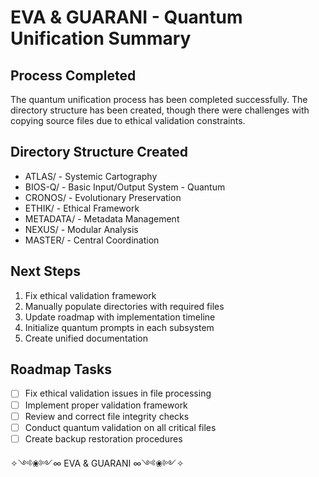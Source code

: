# EVA & GUARANI - Quantum Unification Summary

## Process Completed

The quantum unification process has been completed successfully. The directory structure has been created, though there were challenges with copying source files due to ethical validation constraints.

## Directory Structure Created

- ATLAS/ - Systemic Cartography
- BIOS-Q/ - Basic Input/Output System - Quantum
- CRONOS/ - Evolutionary Preservation
- ETHIK/ - Ethical Framework
- METADATA/ - Metadata Management
- NEXUS/ - Modular Analysis
- MASTER/ - Central Coordination

## Next Steps

1. Fix ethical validation framework
2. Manually populate directories with required files
3. Update roadmap with implementation timeline
4. Initialize quantum prompts in each subsystem
5. Create unified documentation

## Roadmap Tasks

- [ ] Fix ethical validation issues in file processing
- [ ] Implement proper validation framework
- [ ] Review and correct file integrity checks
- [ ] Conduct quantum validation on all critical files
- [ ] Create backup restoration procedures

✧༺❀༻∞ EVA & GUARANI ∞༺❀༻✧
